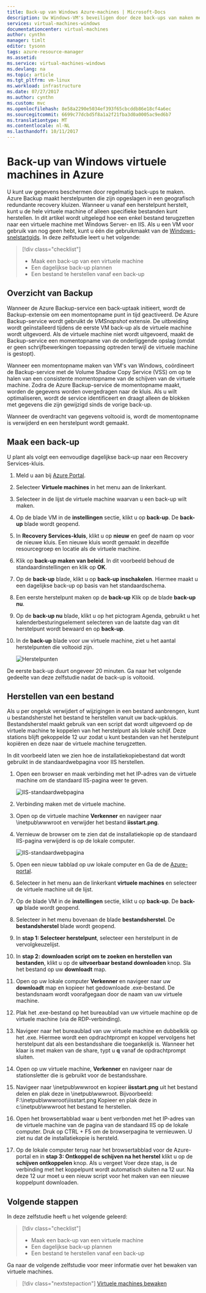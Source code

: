 ```yaml
---
title: Back-up van Windows Azure-machines | Microsoft-Docs
description: Uw Windows-VM's beveiligen door deze back-ups van maken met Azure Backup.
services: virtual-machines-windows
documentationcenter: virtual-machines
author: cynthn
manager: timlt
editor: tysonn
tags: azure-resource-manager
ms.assetid: 
ms.service: virtual-machines-windows
ms.devlang: na
ms.topic: article
ms.tgt_pltfrm: vm-linux
ms.workload: infrastructure
ms.date: 07/27/2017
ms.author: cynthn
ms.custom: mvc
ms.openlocfilehash: 8e58a2290e5034ef393f65cbcddb86e18cf4a6ec
ms.sourcegitcommit: 6699c77dcbd5f8a1a2f21fba3d0a0005ac9ed6b7
ms.translationtype: MT
ms.contentlocale: nl-NL
ms.lasthandoff: 10/11/2017
---
```

# <a name="back-up-windows-virtual-machines-in-azure"></a>Back-up van Windows virtuele machines in Azure

U kunt uw gegevens beschermen door regelmatig back-ups te maken. Azure Backup maakt herstelpunten die zijn opgeslagen in een geografisch redundante recovery kluizen. Wanneer u vanaf een herstelpunt herstelt, kunt u de hele virtuele machine of alleen specifieke bestanden kunt herstellen. In dit artikel wordt uitgelegd hoe een enkel bestand terugzetten naar een virtuele machine met Windows Server- en IIS. Als u een VM voor gebruik van nog geen hebt, kunt u één die gebruikmaakt van de [Windows-snelstartgids](quick-create-portal.md). In deze zelfstudie leert u het volgende:

> [!div class="checklist"]
> * Maak een back-up van een virtuele machine
> * Een dagelijkse back-up plannen
> * Een bestand te herstellen vanaf een back-up




## <a name="backup-overview"></a>Overzicht van Backup

Wanneer de Azure Backup-service een back-uptaak initieert, wordt de Backup-extensie om een momentopname punt in tijd geactiveerd. De Azure Backup-service wordt gebruikt de _VMSnapshot_ extensie. De uitbreiding wordt geïnstalleerd tijdens de eerste VM back-up als de virtuele machine wordt uitgevoerd. Als de virtuele machine niet wordt uitgevoerd, maakt de Backup-service een momentopname van de onderliggende opslag (omdat er geen schrijfbewerkingen toepassing optreden terwijl de virtuele machine is gestopt).

Wanneer een momentopname maken van VM's van Windows, coördineert de Backup-service met de Volume Shadow Copy Service (VSS) om op te halen van een consistente momentopname van de schijven van de virtuele machine. Zodra de Azure Backup-service de momentopname maakt, worden de gegevens worden overgedragen naar de kluis. Als u wilt optimaliseren, wordt de service identificeert en draagt alleen de blokken met gegevens die zijn gewijzigd sinds de vorige back-up.

Wanneer de overdracht van gegevens voltooid is, wordt de momentopname is verwijderd en een herstelpunt wordt gemaakt.


## <a name="create-a-backup"></a>Maak een back-up
U plant als volgt een eenvoudige dagelijkse back-up naar een Recovery Services-kluis. 

1. Meld u aan bij [Azure Portal](https://portal.azure.com/).
2. Selecteer **Virtuele machines** in het menu aan de linkerkant. 
3. Selecteer in de lijst de virtuele machine waarvan u een back-up wilt maken.
4. Op de blade VM in de **instellingen** sectie, klikt u op **back-up**. De **back-up** blade wordt geopend.
5. In **Recovery Services-kluis**, klikt u op **nieuw** en geef de naam op voor de nieuwe kluis. Een nieuwe kluis wordt gemaakt in dezelfde resourcegroep en locatie als de virtuele machine.
6. Klik op **back-up maken van beleid**. In dit voorbeeld behoud de standaardinstellingen en klik op **OK**.
7. Op de **back-up** blade, klikt u op **back-up inschakelen**. Hiermee maakt u een dagelijkse back-up op basis van het standaardschema.
10. Een eerste herstelpunt maken op de **back-up** Klik op de blade **back-up nu**.
11. Op de **back-up nu** blade, klikt u op het pictogram Agenda, gebruikt u het kalenderbesturingselement selecteren van de laatste dag van dit herstelpunt wordt bewaard en op **back-up**.
12. In de **back-up** blade voor uw virtuele machine, ziet u het aantal herstelpunten die voltooid zijn.

    ![Herstelpunten](./media/tutorial-backup-vms/backup-complete.png)
    
De eerste back-up duurt ongeveer 20 minuten. Ga naar het volgende gedeelte van deze zelfstudie nadat de back-up is voltooid.

## <a name="recover-a-file"></a>Herstellen van een bestand

Als u per ongeluk verwijdert of wijzigingen in een bestand aanbrengen, kunt u bestandsherstel het bestand te herstellen vanuit uw back-upkluis. Bestandsherstel maakt gebruik van een script dat wordt uitgevoerd op de virtuele machine te koppelen van het herstelpunt als lokale schijf. Deze stations blijft gekoppelde 12 uur zodat u kunt bestanden van het herstelpunt kopiëren en deze naar de virtuele machine terugzetten.  

In dit voorbeeld laten we zien hoe de installatiekopiebestand dat wordt gebruikt in de standaardwebpagina voor IIS herstellen. 

1. Open een browser en maak verbinding met het IP-adres van de virtuele machine om de standaard IIS-pagina weer te geven.

    ![IIS-standaardwebpagina](./media/tutorial-backup-vms/iis-working.png)

2. Verbinding maken met de virtuele machine.
3. Open op de virtuele machine **Verkenner** en navigeer naar \inetpub\wwwroot en verwijder het bestand **iisstart.png**.
4. Vernieuw de browser om te zien dat de installatiekopie op de standaard IIS-pagina verwijderd is op de lokale computer.

    ![IIS-standaardwebpagina](./media/tutorial-backup-vms/iis-broken.png)

5. Open een nieuw tabblad op uw lokale computer en Ga de de [Azure-portal](https://portal.azure.com).
6. Selecteer in het menu aan de linkerkant **virtuele machines** en selecteer de virtuele machine uit de lijst.
8. Op de blade VM in de **instellingen** sectie, klikt u op **back-up**. De **back-up** blade wordt geopend. 
9. Selecteer in het menu bovenaan de blade **bestandsherstel**. De **bestandsherstel** blade wordt geopend.
10. In **stap 1: Selecteer herstelpunt**, selecteer een herstelpunt in de vervolgkeuzelijst.
11. In **stap 2: downloaden script om te zoeken en herstellen van bestanden**, klikt u op de **uitvoerbaar bestand downloaden** knop. Sla het bestand op uw **downloadt** map.
12. Open op uw lokale computer **Verkenner** en navigeer naar uw **downloadt** map en kopieer het gedownloade .exe-bestand. De bestandsnaam wordt voorafgegaan door de naam van uw virtuele machine. 
13. Plak het .exe-bestand op het bureaublad van uw virtuele machine op de virtuele machine (via de RDP-verbinding). 
14. Navigeer naar het bureaublad van uw virtuele machine en dubbelklik op het .exe. Hiermee wordt een opdrachtprompt en koppel vervolgens het herstelpunt dat als een bestandsshare die toegankelijk is. Wanneer het klaar is met maken van de share, typt u **q** vanaf de opdrachtprompt sluiten.
15. Open op uw virtuele machine, **Verkenner** en navigeer naar de stationsletter die is gebruikt voor de bestandsshare.
16. Navigeer naar \inetpub\wwwroot en kopieer **iisstart.png** uit het bestand delen en plak deze in \inetpub\wwwroot. Bijvoorbeeld: F:\inetpub\wwwroot\iisstart.png Kopieer en plak deze in c:\inetpub\wwwroot het bestand te herstellen.
17. Open het browsertabblad waar u bent verbonden met het IP-adres van de virtuele machine van de pagina van de standaard IIS op de lokale computer. Druk op CTRL + F5 om de browserpagina te vernieuwen. U ziet nu dat de installatiekopie is hersteld.
18. Op de lokale computer terug naar het browsertabblad voor de Azure-portal en in **stap 3: Ontkoppel de schijven na het herstel** klikt u op de **schijven ontkoppelen** knop. Als u vergeet Voer deze stap, is de verbinding met het koppelpunt wordt automatisch sluiten na 12 uur. Na deze 12 uur moet u een nieuw script voor het maken van een nieuwe koppelpunt downloaden.


## <a name="next-steps"></a>Volgende stappen

In deze zelfstudie heeft u het volgende geleerd:

> [!div class="checklist"]
> * Maak een back-up van een virtuele machine
> * Een dagelijkse back-up plannen
> * Een bestand te herstellen vanaf een back-up

Ga naar de volgende zelfstudie voor meer informatie over het bewaken van virtuele machines.

> [!div class="nextstepaction"]
> [Virtuele machines bewaken](tutorial-monitoring.md)









